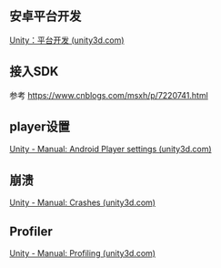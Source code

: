 ## 安卓平台开发

[Unity：平台开发 (unity3d.com)](https://docs.unity3d.com/2020.1/Documentation/Manual/PlatformSpecific.html)

## 接入SDK

参考 https://www.cnblogs.com/msxh/p/7220741.html

## player设置

[Unity - Manual: Android Player settings (unity3d.com)](https://docs.unity3d.com/Manual/class-PlayerSettingsAndroid.html)

## 崩溃

[Unity - Manual: Crashes (unity3d.com)](https://docs.unity3d.com/2019.3/Documentation/Manual/MobileCrashes.html)

## Profiler

[Unity - Manual: Profiling (unity3d.com)](https://docs.unity3d.com/2019.3/Documentation/Manual/MobileProfiling.html)
